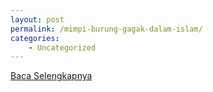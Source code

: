 ```yaml
---
layout: post
permalink: /mimpi-burung-gagak-dalam-islam/
categories:
    - Uncategorized
---
```


[Baca Selengkapnya](/02)